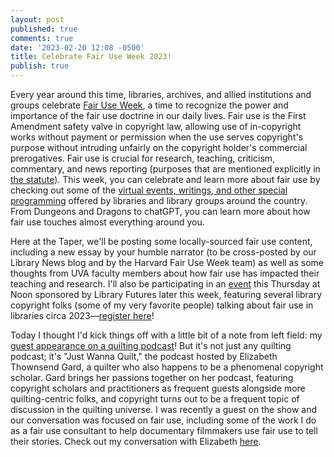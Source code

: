 ```yaml
---
layout: post
published: true
comments: true
date: '2023-02-20 12:08 -0500'
title: Celebrate Fair Use Week 2023!
publish: true
---
```

Every year around this time, libraries, archives, and allied institutions and groups celebrate [Fair Use Week](https://www.fairuseweek.org), a time to recognize the power and importance of the fair use doctrine in our daily lives. Fair use is the First Amendment safety valve in copyright law, allowing use of in-copyright works without payment or permission when the use serves copyright's purpose without intruding unfairly on the copyright holder's commercial prerogatives. Fair use is crucial for research, teaching, criticism, commentary, and news reporting (purposes that are mentioned explicitly in [the statute](https://www.law.cornell.edu/uscode/text/17/107)). This week, you can celebrate and learn more about fair use by checking out some of the [virtual events, writings, and other special programming](https://www.fairuseweek.org/category/events/) offered by libraries and library groups around the country. From Dungeons and Dragons to chatGPT, you can learn more about how fair use touches almost everything around you.

Here at the Taper, we'll be posting some locally-sourced fair use content, including a new essay by your humble narrator (to be cross-posted by our Library News blog and by the Harvard Fair Use Week team) as well as some thoughts from UVA faculty members about how fair use has impacted their teaching and research. I'll also be participating in an [event](https://metro.org/events/copyright-and-fair-use-libraries) this Thursday at Noon sponsored by Library Futures later this week, featuring several library copyright folks (some of my very favorite people) talking about fair use in libraries circa 2023—[register here](https://metro.org/events/copyright-and-fair-use-libraries)! 

Today I thought I'd kick things off with a little bit of a note from left field: my [guest appearance on a quilting podcast](https://www.justwannaquilt.com/podcast/episode/798514f0/attorney-brandon-butler-talks-about-copyright-and-fair-use)! But it's not just any quilting podcast; it's "Just Wanna Quilt," the podcast hosted by Elizabeth Thownsend Gard, a quilter who also happens to be a phenomenal copyright scholar. Gard brings her passions together on her podcast, featuring copyright scholars and practitioners as frequent guests alongside more quilting-centric folks, and copyright turns out to be a frequent topic of discussion in the quilting universe. I was recently a guest on the show and our conversation was focused on fair use, including some of the work I do as a fair use consultant to help documentary filmmakers use fair use to tell their stories. Check out my conversation with Elizabeth [here](https://www.justwannaquilt.com/podcast/episode/798514f0/attorney-brandon-butler-talks-about-copyright-and-fair-use).
